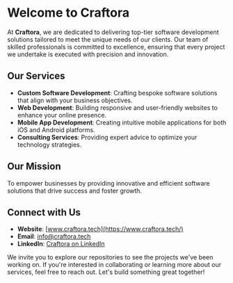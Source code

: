 # Welcome to Craftora

At **Craftora**, we are dedicated to delivering top-tier software development solutions tailored to meet the unique needs of our clients. Our team of skilled professionals is committed to excellence, ensuring that every project we undertake is executed with precision and innovation.

## Our Services

- **Custom Software Development**: Crafting bespoke software solutions that align with your business objectives.
- **Web Development**: Building responsive and user-friendly websites to enhance your online presence.
- **Mobile App Development**: Creating intuitive mobile applications for both iOS and Android platforms.
- **Consulting Services**: Providing expert advice to optimize your technology strategies.

## Our Mission

To empower businesses by providing innovative and efficient software solutions that drive success and foster growth.

## Connect with Us

- **Website**: [www.craftora.tech](https://www.craftora.tech/)
- **Email**: [info@craftora.tech](mailto:info@craftora.tech)
- **LinkedIn**: [Craftora on LinkedIn](https://www.linkedin.com/company/craftora)

We invite you to explore our repositories to see the projects we've been working on. If you're interested in collaborating or learning more about our services, feel free to reach out. Let's build something great together!
